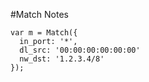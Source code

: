 
#Match Notes
```
var m = Match({
  in_port: '*',
  dl_src: '00:00:00:00:00:00'
  nw_dst: '1.2.3.4/8'
});
```
